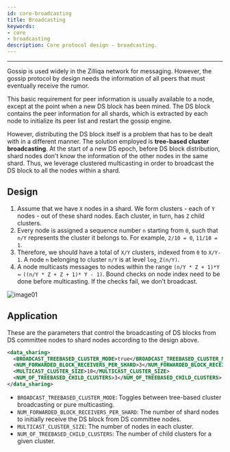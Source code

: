 ```yaml
---
id: core-broadcasting
title: Broadcasting
keywords: 
- core
- broadcasting
description: Core protocol design - broadcasting.
---
```


---
Gossip is used widely in the Zilliqa network for messaging. However, the gossip protocol by design needs the information of all peers that must eventually receive the rumor.

This basic requirement for peer information is usually available to a node, except at the point when a new DS block has been mined. The DS block contains the peer information for all shards, which is extracted by each node to initialize its peer list and restart the gossip engine.

However, distributing the DS block itself is a problem that has to be dealt with in a different manner. The solution employed is **tree-based cluster broadcasting**. At the start of a new DS epoch, before DS block distribution, shard nodes don't know the information of the other nodes in the same shard.
Thus, we leverage clustered multicasting in order to broadcast the DS block to all the nodes within a shard.

## Design

1. Assume that we have `X` nodes in a shard. We form clusters - each of `Y` nodes - out of these shard nodes. Each cluster, in turn, has `Z` child clusters.
1. Every node is assigned a sequence number `n` starting from `0`, such that `n/Y` represents the cluster it belongs to. For example, `2/10 = 0`, `11/10 = 1`.
1. Therefore, we should have a total of `X/Y` clusters, indexed from `0` to `X/Y-1`. A node `n` belonging to cluster `n/Y` is at level `log_Z(n/Y)`.
1. A node multicasts messages to nodes within the range `(n/Y * Z + 1)*Y` ~ `((n/Y * Z + Z + 1)* Y - 1)`. Bound checks on node index need to be done before multicasting. If the checks fail, we don’t broadcast.

![image01](../../assets/core/features/tree-based-cluster-broadcasting/broadcast.png)

## Application

These are the parameters that control the broadcasting of DS blocks from DS committee nodes to shard nodes according to the design above.

```xml
<data_sharing>
  <BROADCAST_TREEBASED_CLUSTER_MODE>true</BROADCAST_TREEBASED_CLUSTER_MODE>
  <NUM_FORWARDED_BLOCK_RECEIVERS_PER_SHARD>3</NUM_FORWARDED_BLOCK_RECEIVERS_PER_SHARD>
  <MULTICAST_CLUSTER_SIZE>10</MULTICAST_CLUSTER_SIZE>
  <NUM_OF_TREEBASED_CHILD_CLUSTERS>3</NUM_OF_TREEBASED_CHILD_CLUSTERS>
</data_sharing>
```

- `BROADCAST_TREEBASED_CLUSTER_MODE`: Toggles between tree-based cluster broadcasting or pure multicasting.
- `NUM_FORWARDED_BLOCK_RECEIVERS_PER_SHARD`: The number of shard nodes to initially receive the DS block from DS committee nodes.
- `MULTICAST_CLUSTER_SIZE`: The number of nodes in each cluster.
- `NUM_OF_TREEBASED_CHILD_CLUSTERS`: The number of child clusters for a given cluster.